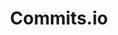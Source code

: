 ---
logohandle: commitsio
sort: commitsio
title: Commits.io
twitter: https://x.com/commits_io
website: https://commits.io/
---